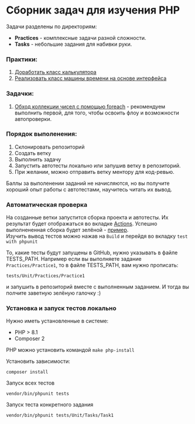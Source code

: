 # Сборник задач для изучения PHP

Задачи разделены по директориям:
- **Practices** - комплексные задачи разной сложности.
- **Tasks** - небольшие задания для набивки руки.

### Практики:
1. [Доработать класс калькулятора](/src/Practices/Practice1)
2. [Реализовать класс машины времени на основе интерфейса](/src/Practices/Practice2DateTime)

### Задачки:
1. [Обход коллекции чисел с помощью foreach](/src/Tasks/Task1) - рекомендуем выполнить первой, для того, чтобы освоить флоу и возможности автопроверки.

### Порядок выполенения:
1. Склонировать репозиторий
2. Создать ветку
3. Выполнить задачу
4. Запустить автотесты локально или запушив ветку в репозиторий.
5. При желании, можно отправить ветку ментору для код-ревью.

Баллы за выполенении заданий не начисляются, но вы получите хороший опыт работы с автотестами, научитесь читать их вывод.

### Автоматическая проверка
На созданные ветки запустится сборка проекта и автотесты. Их результат будет отображаться во вкладке [Actions](https://github.com/Kolesa-Education/php-tasks/actions).
Успешно выполнененная сборка будет зелёной - [пример](https://github.com/Kolesa-Education/php-tasks/actions/runs/3196897466/jobs/5219422222).   
Изучить вывод тестов можно нажав на `Build` и перейдя во вкладку `test with phpunit`

То, какие тесты будут запущены в GitHub, нужно указывать в файле TESTS_PATH.
Например если вы выполняете задание ```Practices/Practice1```, то в файле TESTS_PATH, вам нужно прописать:
```
tests/Unit/Practices/Practice1
```
и запушить в репозиторий вместе с выполненным заданием. И тогда вы полчите заветную зелёную галочку :)

### Установка и запуск тестов локально
Нужно иметь установленные в системе: 
- PHP > 8.1 
- Composer 2

PHP можно установить командой ```make php-install```

Установить зависимости:
```
composer install
```
Запуск всех тестов
```
vendor/bin/phpunit tests
```

Запуск теста конкретного задания
```
vendor/bin/phpunit tests/Unit/Tasks/Task1
```
